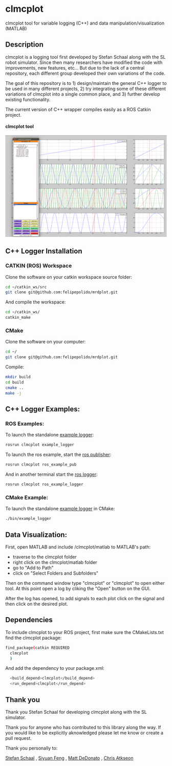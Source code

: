 # clmcplot
clmcplot tool for variable logging (C++) and data manipulation/visualization (MATLAB)

## Description 

clmcplot is a logging tool first developed by Stefan Schaal along with the SL robot simulator. Since then many researchers have modified the code with improvements, new features, etc... But due to the lack of a central repository, each different group developed their own variations of the code.

The goal of this repository is to 1) design/maintain the general C++ logger to be used in many different projects, 2) try integrating some of these different variations of clmcplot into a single common place, and 3) further develop existing functionality.

The current version of C++ wrapper compiles easily as a ROS Catkin project.


#### clmcplot tool

![CLMCPLOT](/docs//clmcplot.png?raw=true "clmcplot")

<!---
#### mrdplot tool (older version)

![MRDPLOT](/docs//mrdplot.png?raw=true "mrdplot")
-->

## C++ Logger Installation

### CATKIN (ROS) Workspace

Clone the software on your catkin workspace source folder:
```bash
cd ~/catkin_ws/src
git clone git@github.com:felipepolido/mrdplot.git
```
And compile the workspace:
```bash
cd ~/catkin_ws/
catkin_make
```

### CMake

Clone the software on your computer:
```bash
cd ~/
git clone git@github.com:felipepolido/mrdplot.git
```

Compile:

```bash
mkdir build
cd build
cmake ..
make -j
```

## C++ Logger Examples:

### ROS Examples:

To launch the standalone [example logger](https://github.com/felipepolido/mrdplot/blob/master/example/ExampleLogger.cpp):
```bash
rosrun clmcplot example_logger
```

To launch the ros example, start the 
[ros publisher](https://github.com/felipepolido/mrdplot/blob/master/example/RosExamplePublisher.cpp):
```bash
rosrun clmcplot ros_example_pub
```

And in another terminal start the 
[ros logger](https://github.com/felipepolido/mrdplot/blob/master/example/RosExampleLogger.cpp):
```bash
rosrun clmcplot ros_example_logger
```

### CMake Example:

To launch the standalone [example logger](https://github.com/felipepolido/mrdplot/blob/master/example/ExampleLogger.cpp) in CMake:
```bash
./bin/example_logger
```


## Data Visualization:

First, open MATLAB and include /clmcplot/matlab to MATLAB's path:
- traverse to the clmcplot folder
- right click on the clmcplot/matlab folder
- go to "Add to Path"  
- click on "Select Folders and Subfolders" 

Then on the command window type "clmcplot" or "clmcplot" to open either tool.
At this point open a log by cliking the "Open" button on the GUI.

After the log has opened, to add signals to each plot click 
on the signal and then click on the desired plot.

## Dependencies

To include clmcplot to your ROS project, 
first make sure the CMakeLists.txt find the clmcplot package:

```bash
find_package(catkin REQUIRED
  clmcplot
  )
```

And add the dependency to your package.xml:

```bash
  <build_depend>clmcplot</build_depend>
  <run_depend>clmcplot</run_depend>
```



## Thank you 
Thank you Stefan Schaal for developing clmcplot along with the SL simulator.

Thank you for anyone who has contributed to this library along the way. If you would like to be explicitly aknowledged please let me know or create a pull request.

Thank you personally to:

[Stefan Schaal](http://www-clmc.usc.edu/~sschaal/) ,
[Siyuan Feng](https://github.com/siyuanfeng) ,
[Matt DeDonato](https://github.com/mdedonato) , 
[Chris Atkseon](https://github.com/cga-cmu)
